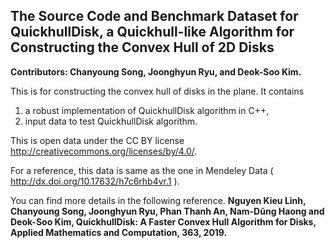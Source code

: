 ## The Source Code and Benchmark Dataset for QuickhullDisk, a Quickhull-like Algorithm for Constructing the Convex Hull of 2D Disks

**Contributors: Chanyoung Song, Joonghyun Ryu, and Deok-Soo Kim.**

This is for constructing the convex hull of disks in the plane. 
It contains 
 1) a robust implementation of QuickhullDisk algorithm in C++, 
 2) input data to test QuickhullDisk algorithm.  

This is open data under the CC BY license http://creativecommons.org/licenses/by/4.0/. 

For a reference, this data is same as the one in Mendeley Data ( http://dx.doi.org/10.17632/h7c6rhb4vr.1 ).

You can find more details in the following reference.
**Nguyen Kieu Linh, Chanyoung Song, Joonghyun Ryu, Phan Thanh An, Nam-Dũng Haong and Deok-Soo Kim, QuickhullDisk: A Faster Convex Hull Algorithm for Disks, Applied Mathematics and Computation, 363, 2019.**
